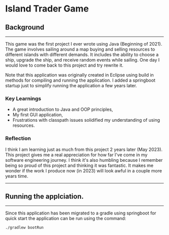 # Island Trader Game

## Background

---

This game was the first project I ever wrote using Java (Beginning of 2021). 
The game involves sailing around a map buying and selling resources to different islands with different demands. 
It includes the ability to choose a ship, upgrade the ship, and receive random events while sailing.
One day I would love to come back to this project and try rewrite it. 

Note that this application was originally created in Eclipse using build in methods for compiling and running the 
application. I added a springboot startup just to simplify running the application a few years later. 

### Key Learnings 

- A great introduction to Java and OOP principles,
- My first GUI application,
- Frustrations with classpath issues solidified my understanding of using resources.


### Reflection

I think I am learning just as much from this project 2 years later (May 2023). This project gives me a real appreciation
for how far I've come in my software engineering journey. I think it's also humbling because I remember being so proud 
of this project and thinking it was fantastic. It makes me wonder if the work I produce now (in 2023) will look awful in a couple
more years time. 

---

## Running the applciation. 

--- 

Since this application has been migrated to a gradle using springboot for quick start the application can be run using
the command:

```shell
./gradlew bootRun
```
